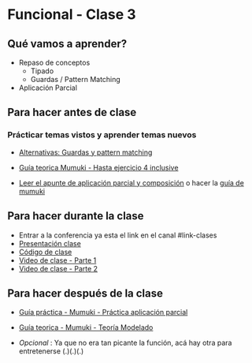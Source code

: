 # Funcional - Clase 3

## Qué vamos a aprender?

* Repaso de conceptos
    * Tipado
    * Guardas / Pattern Matching
* Aplicación Parcial

## Para hacer antes de clase

### Prácticar temas vistos y aprender temas nuevos

* [Alternativas: Guardas y pattern matching](https://mumuki.io/pdep-utn/lessons/694-programacion-funcional-alternativas-guardas-y-patrones)

* [Guía teorica Mumuki - Hasta ejercicio 4 inclusive](https://mumuki.io/pdep-utn/lessons/692-programacion-funcional-aplicacion-parcial-y-orden-superior)

* [Leer el apunte de aplicación parcial y composición](https://docs.google.com/document/d/1n7TPE2qRpFSnj95lIZFD-q7Ko_DT9XZLH9_kEkNClrU/edit) o hacer la [guía de mumuki](https://mumuki.io/pdep-utn/lessons/692-programacion-funcional-aplicacion-parcial-y-orden-superior)

## Para hacer durante la clase

* Entrar a la conferencia ya esta el link en el canal #link-clases
* [Presentación clase](https://docs.google.com/presentation/d/1EHiLdZMV9SPzuD3AW6_Ovp0l3cUFiYMaO5PIYX4BiyM/edit#slide=id.p)
* [Código de clase](https://github.com/pdep-utn/sabados-tarde/blob/master/seguimiento/2020/funcional/practica/clase-3.hs)
* [Video de clase - Parte 1](https://drive.google.com/file/d/1scrkJRPbxjolPgwgF29dgmhpeFZ18qvG/view?usp=sharing)
* [Video de clase - Parte 2](https://drive.google.com/file/d/1hepx_HTxI5vaOFLDcIaQVuuAS1iCcNgV/view?usp=sharing)

## Para hacer después de la clase

* [Guía práctica - Mumuki - Práctica aplicación parcial](https://mumuki.io/pdep-utn/lessons/693-programacion-funcional-practica-aplicacion-parcial-y-orden-superior)
* [Guía teorica - Mumuki - Teoría Modelado](https://mumuki.io/pdep-utn/lessons/745-programacion-funcional-modelado)

*  _Opcional_ : Ya que no era tan picante la función, acá hay otra para entretenerse (.)(.)(.)